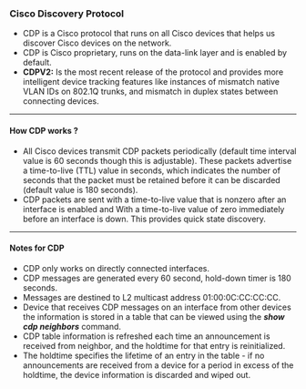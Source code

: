### Cisco Discovery Protocol
- CDP is a Cisco protocol that runs on all Cisco devices that helps us discover Cisco devices on the network.
- CDP is Cisco proprietary, runs on the data-link layer and is enabled by default.
- **CDPV2:** Is the most recent release of the protocol and provides more intelligent device tracking features like instances of mismatch native VLAN IDs on 802.1Q trunks, and mismatch in duplex states between connecting devices.
---
#### How CDP works ?
-   All Cisco devices transmit CDP packets periodically (default time interval value is 60 seconds though this is adjustable). These packets advertise a time-to-live (TTL) value in seconds, which indicates the number of seconds that the packet must be retained before it can be discarded (default value is 180 seconds).
- CDP packets are sent with a time-to-live value that is nonzero after an interface is enabled and With a time-to-live value of zero immediately before an interface is down. This provides quick state discovery.
---
#### Notes for CDP
- CDP only works on directly connected interfaces.
- CDP messages are generated every 60 second, hold-down timer is 180 seconds.
- Messages are destined to L2 multicast address 01:00:0C:CC:CC:CC.
- Device that receives CDP messages on an interface from other devices the information is stored in a table that can be viewed using the **_show cdp neighbors_** command.
- CDP table information is refreshed each time an announcement is received from neighbor, and the holdtime for that entry is reinitialized.
- The holdtime specifies the lifetime of an entry in the table - if no announcements are received from a device for a period in excess of the holdtime, the device information is discarded and wiped out.